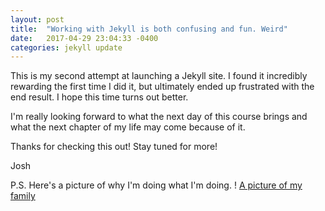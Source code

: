```yaml
---
layout: post
title:  "Working with Jekyll is both confusing and fun. Weird"
date:   2017-04-29 23:04:33 -0400
categories: jekyll update
---
```

This is my second attempt at launching a Jekyll site. I found it incredibly rewarding the first time I did it, but ultimately ended up frustrated with the end result. I hope this time turns out better. 

I'm really looking forward to what the next day of this course brings and what the next chapter of my life may come because of it. 

Thanks for checking this out! Stay tuned for more!

Josh

P.S. Here's a picture of why I'm doing what I'm doing. ! [A picture of my family](stewartblog/_assets/my_family.jpg)